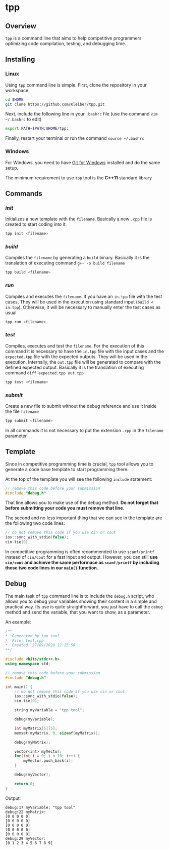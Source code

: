 
# tpp

## Overview

`tpp` is a command line that aims to help competitive programmers optimizing code compilation, testing, and debugging time.

## Installing
### Linux
Using `tpp` command line is simple. First, clone the repository in your workspace
```bash
cd $HOME
git clone https://github.com/Kleiber/tpp.git
```
Next, include the following line in your `.bashrc` file (use the command `vim ~/.bashrc` to edit)
```bash
export PATH=$PATH:$HOME/tpp:
```
Finally, restart your terminal or run the command `source ~/.bashrc`

### Windows
For Windows, you need to have [Git for Windows](https://gitforwindows.org/) installed and do the same setup.

The minimum requirement to use `tpp` tool is the **C++11** standard library
## Commands
### ***init***
Initializes a new template with the `filename`. Basically a new `.cpp` file is created to start coding into it.
```bash
tpp init <filename>
```
### ***build***
Compiles the `filename` by generating a `build` binary. Basically it is the translation of executing command `g++ -o build filename`
```bash
tpp build <filename>
```
### ***run***
Compiles and executes the `filename`. If you have an `in.tpp` file with the test cases, They will be used in the execution using standard input (`build < in.tpp`). Otherwise, it will be necessary to manually enter the test cases as usual
```bash
tpp run <filename>
```
### ***test***
Compiles, executes and test the `filename`. For the execution of this command it is necessary to have the `in.tpp` file with the input cases and the `expected.tpp` file with the expected outputs. They will be used in the execution. Internally, the `out.tpp` file will be generated to compare with the defined expected output. Basically it is the translation of executing command `diff expected.tpp out.tpp`
```bash
tpp test <filename>
```
### ***submit***
Create a new file to submit without the debug reference and use it inside the file `filename`
```bash
tpp submit <filename>
```

In all commands it is not necessary to put the extension `.cpp` in the `filename` parameter

## Template

Since in competitive programming time is crucial, `tpp` tool allows you to generate a code base template to start programming there.

At the top of the template you will see the following `include` statement:
```c++
// remove this code before your submission
#include "debug.h"
```
That line allows you to make use of the debug method. **Do not forget that before submitting your code you must remove that line**.

The second and no less important thing that we can see in the template are the following two code lines:
```c++
// do not remove this code if you use cin or cout
ios::sync_with_stdio(false);
cin.tie(0);
```
In competitive programming is often recommended to use `scanf/printf` instead of `cin/cout` for a fast input and output. However, you can still **use `cin/cout` and achieve the same performace as `scanf/printf` by including those two code lines in our `main()` function.**

## Debug

The main task of `tpp` command line is to include the `debug.h` script, who allows you to debug your variables showing their content in a simple and practical way. Its use is quite straightforward, you just have to call the `debug` method and send the variable, that you want to show, as a parameter.

An example:

```c++
/**
*  Generated by tpp tool
*  File: test.cpp
*  Created: 27/09/2020 12:25:56
**/

#include <bits/stdc++.h>
using namespace std;

// remove this code before your submission
#include "debug.h"

int main() { 
    // do not remove this code if you use cin or cout
    ios::sync_with_stdio(false);
    cin.tie(0);

    string myVariable = "tpp tool";

    debug(myVariable);

    int myMatrix[5][5];
    memset(myMatrix, 0, sizeof(myMatrix));

    debug(myMatrix);

    vector<int> myVector;
    for(int i = 0; i < 10; i++) {
    	myVector.push_back(i);
    }

    debug(myVector);

    return 0;
}
```

Output:
```
debug:17 myVariable: "tpp tool"
debug:22 myMatrix:
[0 0 0 0 0]
[0 0 0 0 0]
[0 0 0 0 0]
[0 0 0 0 0]
[0 0 0 0 0]
debug:29 myVector:
[0 1 2 3 4 5 6 7 8 9]
```
